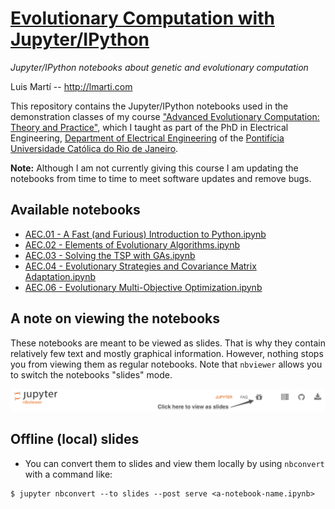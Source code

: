 # [Evolutionary Computation with Jupyter/IPython](http://lmarti.github.io/evolutionary-computation-course/)
*Jupyter/IPython notebooks about genetic and evolutionary computation*

Luis Martí -- http://lmarti.com

This repository contains the Jupyter/IPython notebooks used in the demonstration classes of my course ["Advanced Evolutionary Computation: Theory and Practice"](http://lmarti.com/aec-2014), which I taught as part of the PhD in Electrical Engineering, [Department of Electrical Engineering](http://www.ele.puc-rio.br/) of the [Pontifícia Universidade Católica do Rio de Janeiro](http://www.puc-rio.br/).

**Note:** Although I am not currently giving this course I am updating the notebooks from time to time to meet software updates and remove bugs.

## Available notebooks

* [AEC.01 - A Fast (and Furious) Introduction to Python.ipynb](http://nbviewer.jupyter.org/github/lmarti/evolutionary-computation-course/blob/master/AEC.01%20-%20A%20Fast%20%28and%20Furious%29%20Introduction%20to%20Python.ipynb)
* [AEC.02 - Elements of Evolutionary Algorithms.ipynb](http://nbviewer.jupyter.org/github/lmarti/evolutionary-computation-course/blob/master/AEC.02%20-%20Elements%20of%20Evolutionary%20Algorithms.ipynb)
* [AEC.03 - Solving the TSP with GAs.ipynb](http://nbviewer.jupyter.org/github/lmarti/evolutionary-computation-course/blob/master/AEC.03%20-%20Solving%20the%20TSP%20with%20GAs.ipynb)
* [AEC.04 - Evolutionary Strategies and Covariance Matrix Adaptation.ipynb](http://nbviewer.jupyter.org/github/lmarti/evolutionary-computation-course/blob/master/AEC.04%20-%20Evolutionary%20Strategies%20and%20Covariance%20Matrix%20Adaptation.ipynb)
* [AEC.06 - Evolutionary Multi-Objective Optimization.ipynb](http://nbviewer.jupyter.org/github/lmarti/evolutionary-computation-course/blob/master/AEC.06%20-%20Evolutionary%20Multi-Objective%20Optimization.ipynb)

## A note on viewing the notebooks

These notebooks are meant to be viewed as slides. That is why they contain relatively few text and mostly graphical information. However, nothing stops you from viewing them as regular notebooks. Note that `nbviewer` allows you to switch the notebooks "slides" mode.

![Click to view as slides](https://raw.githubusercontent.com/lmarti/jupyter_custom/master/imgs/view-as-slides.png)

## Offline (local) slides

* You can convert them to slides and view them locally by using `nbconvert` with a command like:

```
$ jupyter nbconvert --to slides --post serve <a-notebook-name.ipynb>
```
